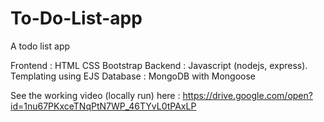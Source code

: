 # To-Do-List-app
A todo list app 

Frontend : HTML CSS Bootstrap
Backend : Javascript (nodejs, express). Templating using EJS
Database : MongoDB with Mongoose

See the working video (locally run) here : 
https://drive.google.com/open?id=1nu67PKxceTNqPtN7WP_46TYvL0tPAxLP



